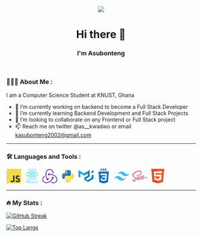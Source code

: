 
<div id="header" align="center">
  <img src="https://media.giphy.com/media/RJVw6tIfb2dIwTHFb0/giphy.gif" width="200"/>
</div>
<h1 align="center">
  Hi there 👋
</h1>
 
 <h3 align="center">
  I'm Asubonteng
 </h3>

<br>

### 👨🏾‍💻 About Me :

I am a Computer Science Student at KNUST, Ghana

- 🔭 I’m currently working on backend to become a Full Stack Developer
- 🌱 I’m currently learning Backend Development and Full Stack Projects
- 👯 I’m looking to collaborate on any Frontend or Full Stack project
- 📫 Reach me on twitter @as__kwadwo or email kasubonteng2002@gmail.com


---


### :hammer_and_wrench: Languages and Tools :

<div>
  <img src="https://github.com/devicons/devicon/blob/master/icons/javascript/javascript-original.svg" title="JavaScript" alt="JavaScript" width="40" height="40"/>&nbsp;
  <img src="https://github.com/devicons/devicon/blob/master/icons/react/react-original-wordmark.svg" title="React" alt="React" width="40" height="40"/>&nbsp;
   <img src="https://github.com/devicons/devicon/blob/master/icons/redux/redux-original.svg" title="Redux" alt="Redux " width="40" height="40"/>&nbsp;
   <img src="https://github.com/devicons/devicon/blob/master/icons/python/python-original.svg" title="Python" alt="Python " width="40" height="40"/>&nbsp;
  <img src="https://github.com/devicons/devicon/blob/master/icons/materialui/materialui-original.svg" title="Material UI" alt="Material UI" width="40" height="40"/>&nbsp;
  <img src="https://github.com/devicons/devicon/blob/master/icons/css3/css3-plain-wordmark.svg"  title="CSS3" alt="CSS" width="40" height="40"/>&nbsp;
  <img src="https://github.com/devicons/devicon/blob/master/icons/tailwindcss/tailwindcss-plain.svg"  title="Tailwind" alt="Tailwind" width="40" height="40"/>&nbsp;
    <img src="https://github.com/devicons/devicon/blob/master/icons/sass/sass-original.svg" title="Sass" alt="Sass" width="40" height="40"/>&nbsp;
  <img src="https://github.com/devicons/devicon/blob/master/icons/html5/html5-original.svg" title="HTML5" alt="HTML" width="40" height="40"/>&nbsp;
</div>

---

### 🔥 My Stats :

[![GitHub Streak](http://github-readme-streak-stats.herokuapp.com?user=kasubonteng&theme=neon-dark&hide_border=true)](https://git.io/streak-stats)

[![Top Langs](https://github-readme-stats.vercel.app/api/top-langs/?username=kasubonteng&layout=compact&theme=vision-friendly-dark)](https://github.com/anuraghazra/github-readme-stats)


